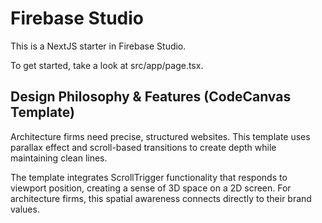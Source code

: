 # Firebase Studio

This is a NextJS starter in Firebase Studio.

To get started, take a look at src/app/page.tsx.

## Design Philosophy & Features (CodeCanvas Template)

Architecture firms need precise, structured websites. This template uses parallax effect and scroll-based transitions to create depth while maintaining clean lines.

The template integrates ScrollTrigger functionality that responds to viewport position, creating a sense of 3D space on a 2D screen. For architecture firms, this spatial awareness connects directly to their brand values.
